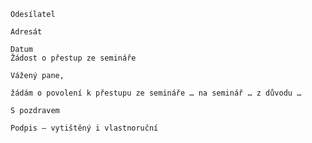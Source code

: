     Odesílatel

    Adresát

    Datum
    Žádost o přestup ze semináře

    Vážený pane,

    žádám o povolení k přestupu ze semináře … na seminář … z důvodu …

    S pozdravem

    Podpis – vytištěný i vlastnoruční
